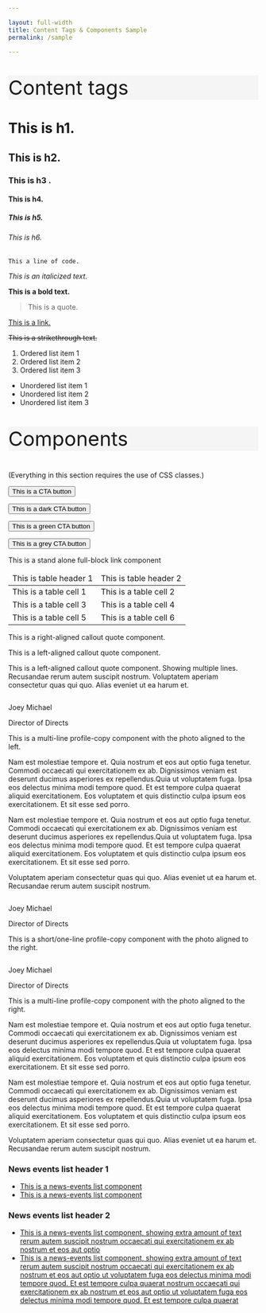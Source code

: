```yaml
---

layout: full-width
title: Content Tags & Components Sample
permalink: /sample

---
```

<div>
  <p style="font-size: 40px; background-color: whitesmoke;">Content tags</p>
  

  <h1>This is h1.</h1>
  <h2>This is h2.</h2>
  <h3>This is h3 .</h3>
  <h4>This is h4.</h4>
  <h5>This is h5.</h5>
  <h6>This is h6.</h6>
  <p><code>This a line of code.</code></p>
  <p><em>This is an italicized text.</em></p>
  <p><strong>This is a bold text.</strong></p>
  <blockquote>This is a quote.</blockquote>
  <p><a href="#">This is a link.</a></p>
  <s>This is a strikethrough text.</s>

  <ol>
    <li>Ordered list item 1</li>
    <li>Ordered list item 2</li>
    <li>Ordered list item 3</li>
  </ol>

  <ul>
    <li>Unordered list item 1</li>
    <li>Unordered list item 2</li>
    <li>Unordered list item 3</li>
  </ul>

  

</div>


<div>
<p style="font-size: 40px; background-color: whitesmoke;">Components</p>

<p>(Everything in this section requires the use of CSS classes.)</p>


<button class="cta-button">This is a CTA button</button>

<button class="cta-button dark">This is a dark CTA button</button>

<button class="cta-button green">This is a green CTA button</button>

<button class="cta-button grey">This is a grey CTA button</button>


<a class="callout-link">This is a stand alone full-block link component</a>

<table class="table">
  <thead>
    <tr>
      <td>
        This is table header 1
      </td>
      <td>
        This is table header 2
      </td>
    </tr>
  </thead>
  <tbody>
    <tr>
      <td>
        This is a table cell 1
      </td>
      <td>
        This is a table cell 2
      </td>
    </tr>
    <tr>
      <td>
        This is a table cell 3
      </td>
      <td>
        This is a table cell 4
      </td>
    </tr>
    <tr>
      <td>
        This is a table cell 5
      </td>
      <td>
        This is a table cell 6
      </td>
    </tr>
  </tbody>
</table>

<p class="callout-mono right">This is a right-aligned callout quote component.</p>

<p class="callout-mono left">This is a left-aligned callout quote component.</p>

<p class="callout-mono left">This is a left-aligned callout quote component. Showing multiple lines. Recusandae rerum autem suscipit nostrum. Voluptatem aperiam consectetur quas qui quo. Alias eveniet ut ea harum et.</p>

<div class="profile-copy left">
  <img src="{{ site.github.url }}/assets/image/test-photo.png" alt="">
  <p class="name">Joey Michael</p>
  <p class="title">Director of Directs</p>
  <p>This is a multi-line profile-copy component with the photo aligned to the left.</p>

  <p>Nam est molestiae tempore et. Quia nostrum et eos aut optio fuga tenetur. Commodi occaecati qui exercitationem ex ab. Dignissimos veniam est deserunt ducimus asperiores ex repellendus.Quia ut voluptatem fuga. Ipsa eos delectus minima modi tempore quod. Et est tempore culpa quaerat aliquid exercitationem. Eos voluptatem et quis distinctio culpa ipsum eos exercitationem. Et sit esse sed porro.</p>
  <p>Nam est molestiae tempore et. Quia nostrum et eos aut optio fuga tenetur. Commodi occaecati qui exercitationem ex ab. Dignissimos veniam est deserunt ducimus asperiores ex repellendus.Quia ut voluptatem fuga. Ipsa eos delectus minima modi tempore quod. Et est tempore culpa quaerat aliquid exercitationem. Eos voluptatem et quis distinctio culpa ipsum eos exercitationem. Et sit esse sed porro.</p>
  <p>Voluptatem aperiam consectetur quas qui quo. Alias eveniet ut ea harum et. Recusandae rerum autem suscipit nostrum.</p>
</div>

<div class="profile-copy right">
  <img src="{{ site.github.url }}/assets/image/test-photo.png" alt="">
  <p class="name">Joey Michael</p>
  <p class="title">Director of Directs</p>
  <p>This is a short/one-line profile-copy component with the photo aligned to the right.</p>
</div>

<div class="profile-copy right">
  <img src="{{ site.github.url }}/assets/image/test-photo.png" alt="">
  <p class="name">Joey Michael</p>
  <p class="title">Director of Directs</p>
  <p>This is a multi-line profile-copy component with the photo aligned to the right.</p>

  <p>Nam est molestiae tempore et. Quia nostrum et eos aut optio fuga tenetur. Commodi occaecati qui exercitationem ex ab. Dignissimos veniam est deserunt ducimus asperiores ex repellendus.Quia ut voluptatem fuga. Ipsa eos delectus minima modi tempore quod. Et est tempore culpa quaerat aliquid exercitationem. Eos voluptatem et quis distinctio culpa ipsum eos exercitationem. Et sit esse sed porro.</p>
  <p>Nam est molestiae tempore et. Quia nostrum et eos aut optio fuga tenetur. Commodi occaecati qui exercitationem ex ab. Dignissimos veniam est deserunt ducimus asperiores ex repellendus.Quia ut voluptatem fuga. Ipsa eos delectus minima modi tempore quod. Et est tempore culpa quaerat aliquid exercitationem. Eos voluptatem et quis distinctio culpa ipsum eos exercitationem. Et sit esse sed porro.</p>
  <p>Voluptatem aperiam consectetur quas qui quo. Alias eveniet ut ea harum et. Recusandae rerum autem suscipit nostrum.</p>
</div>

<section class="news-events">
  <h3>News events list header 1</h3>
  <ul>
    <li><a href="#">This is a news-events list component</a></li>
    <li><a href="#">This is a news-events list component</a></li>
  </ul>
  <h3>News events list header 2</h3>
  <ul>
    <li><a href="#">This is a news-events list component, showing extra amount of text rerum autem suscipit nostrum occaecati qui exercitationem ex ab nostrum et eos aut optio</a></li>
    <li><a href="#">This is a news-events list component, showing extra amount of text rerum autem suscipit nostrum occaecati qui exercitationem ex ab nostrum et eos aut optio ut voluptatem fuga eos delectus minima modi tempore quod. Et est tempore culpa quaerat nostrum occaecati qui exercitationem ex ab nostrum et eos aut optio ut voluptatem fuga eos delectus minima modi tempore quod. Et est tempore culpa quaerat</a></li>
  </ul>
</section>
</div>